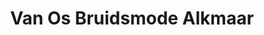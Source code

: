 ---
address: Oudegracht 198
title: Van Os Bruidsmode Alkmaar
city: Alkmaar
zip: 1817
country: Netherlands
lat: 52.63011
lng: 4.745838
phone: '0031725156939'
email: contact@bruidsmodevanos.nlestherbruidsmodevanos.nl
url: http://www.bruidsmodevanos.nl
---